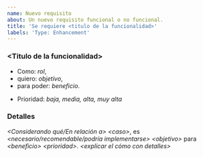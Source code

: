 ```yaml
---
name: Nuevo requisito 
about: Un nuevo requisito funcional o no funcional.
title: 'Se requiere <titulo de la funcionalidad>'
labels: 'Type: Enhancement'
---
```


<!-- Aunque no son lo mismo requisito suele escribirse como una historia de usuario, 
Para más información lee: https://scrummanager.net/files/historias_usuario_scrum_manager.pdf
-->

### \<Titulo de la funcionalidad>
* Como: *rol*,
* quiero: *objetivo*,
* para poder: *beneficio*.
<!--La prioridad puede ser reemplazada por un label-->
* Prioridad: *baja, media, alta, muy alta*

<!--Ejemplo:
Como astronauta
quiero viajar a marte
para desarrollar una nueva colonia.
prioridad: muy alta
-->


### Detalles
<!-- Para efectos prácticos del issue, se puede detallar hasta casos de uso y reglas de negocio. El equipo se encargará de subdividir en nuevos casos de usos.
Esta sección es recomendable, pero opcional.
-->
*\<Considerando qué/En relación a> \<caso>*, es *\<necesario/recomendable/podría implementarse> \<objetivo>* para *\<beneficio> \<prioridad>*. *\<explicar el cómo con detalles>*

<!--Ejemplo:
Considerando que el planeta se está quedando sin recursos, es necesario construir un cohete para ir a marte urgentemente. El cohete debe tener 50 metros de alto, y 9 de diametro, construido en algún material resistente. El astronauta debe subirse y llegar a salvo a su destino, además requiere almacenamiento para herramientas de minería.
-->
